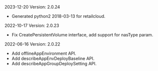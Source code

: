 2023-12-20 Version: 2.0.24
- Generated python2 2018-03-13 for retailcloud.

2022-10-17 Version: 2.0.23
- Fix CreatePersistentVolume interface, add support for nasType param.

2022-06-16 Version: 2.0.22
- Add offlineAppEnvironment API.
- Add describeAppEnvDeployBaseline API.
- Add describeAppGroupDeploySetting API.

